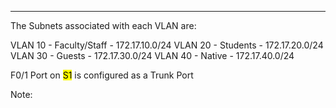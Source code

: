 
---
The Subnets associated with each VLAN are:

VLAN 10 - Faculty/Staff - 172.17.10.0/24
VLAN 20 - Students - 172.17.20.0/24
VLAN 30 - Guests - 172.17.30.0/24
VLAN 40 - Native - 172.17.40.0/24

F0/1 Port on <mark class="hltr-blue">S1</mark> is configured as a Trunk Port

Note: